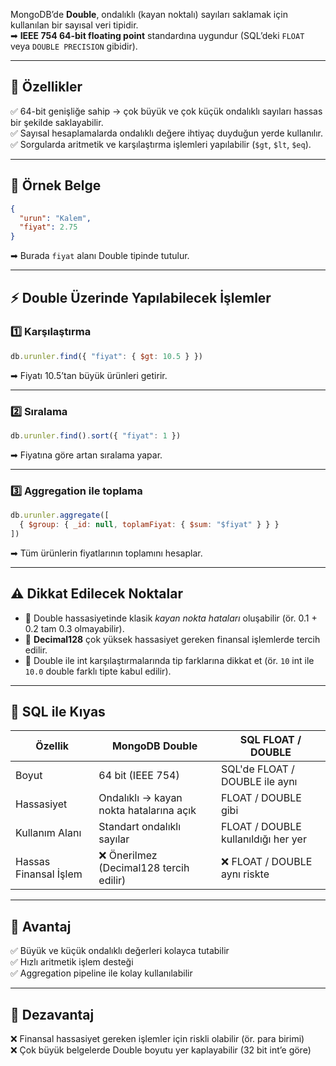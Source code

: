 
MongoDB’de **Double**, ondalıklı (kayan noktalı) sayıları saklamak için kullanılan bir sayısal veri tipidir.  
➡ **IEEE 754 64-bit floating point** standardına uygundur (SQL’deki `FLOAT` veya `DOUBLE PRECISION` gibidir).

---

## 🌟 **Özellikler**

✅ 64-bit genişliğe sahip → çok büyük ve çok küçük ondalıklı sayıları hassas bir şekilde saklayabilir.  
✅ Sayısal hesaplamalarda ondalıklı değere ihtiyaç duyduğun yerde kullanılır.  
✅ Sorgularda aritmetik ve karşılaştırma işlemleri yapılabilir (`$gt`, `$lt`, `$eq`).

---

## 📝 **Örnek Belge**

```json
{
  "urun": "Kalem",
  "fiyat": 2.75
}
```

➡ Burada `fiyat` alanı Double tipinde tutulur.

---

## ⚡ **Double Üzerinde Yapılabilecek İşlemler**

### 1️⃣ **Karşılaştırma**

```js
db.urunler.find({ "fiyat": { $gt: 10.5 } })
```

➡ Fiyatı 10.5’tan büyük ürünleri getirir.

---

### 2️⃣ **Sıralama**

```js
db.urunler.find().sort({ "fiyat": 1 })
```

➡ Fiyatına göre artan sıralama yapar.

---

### 3️⃣ **Aggregation ile toplama**

```js
db.urunler.aggregate([
  { $group: { _id: null, toplamFiyat: { $sum: "$fiyat" } } }
])
```

➡ Tüm ürünlerin fiyatlarının toplamını hesaplar.

---

## ⚠️ **Dikkat Edilecek Noktalar**

- 🔹 Double hassasiyetinde klasik _kayan nokta hataları_ oluşabilir (ör. 0.1 + 0.2 tam 0.3 olmayabilir).
- 🔹 **Decimal128** çok yüksek hassasiyet gereken finansal işlemlerde tercih edilir.
- 🔹 Double ile int karşılaştırmalarında tip farklarına dikkat et (ör. `10` int ile `10.0` double farklı tipte kabul edilir).

---

## 🎯 **SQL ile Kıyas**

|Özellik|MongoDB Double|SQL FLOAT / DOUBLE|
|---|---|---|
|Boyut|64 bit (IEEE 754)|SQL'de FLOAT / DOUBLE ile aynı|
|Hassasiyet|Ondalıklı → kayan nokta hatalarına açık|FLOAT / DOUBLE gibi|
|Kullanım Alanı|Standart ondalıklı sayılar|FLOAT / DOUBLE kullanıldığı her yer|
|Hassas Finansal İşlem|❌ Önerilmez (Decimal128 tercih edilir)|❌ FLOAT / DOUBLE aynı riskte|

---

## 🌟 **Avantaj**

✅ Büyük ve küçük ondalıklı değerleri kolayca tutabilir  
✅ Hızlı aritmetik işlem desteği  
✅ Aggregation pipeline ile kolay kullanılabilir

---

## 🚩 **Dezavantaj**

❌ Finansal hassasiyet gereken işlemler için riskli olabilir (ör. para birimi)  
❌ Çok büyük belgelerde Double boyutu yer kaplayabilir (32 bit int’e göre)